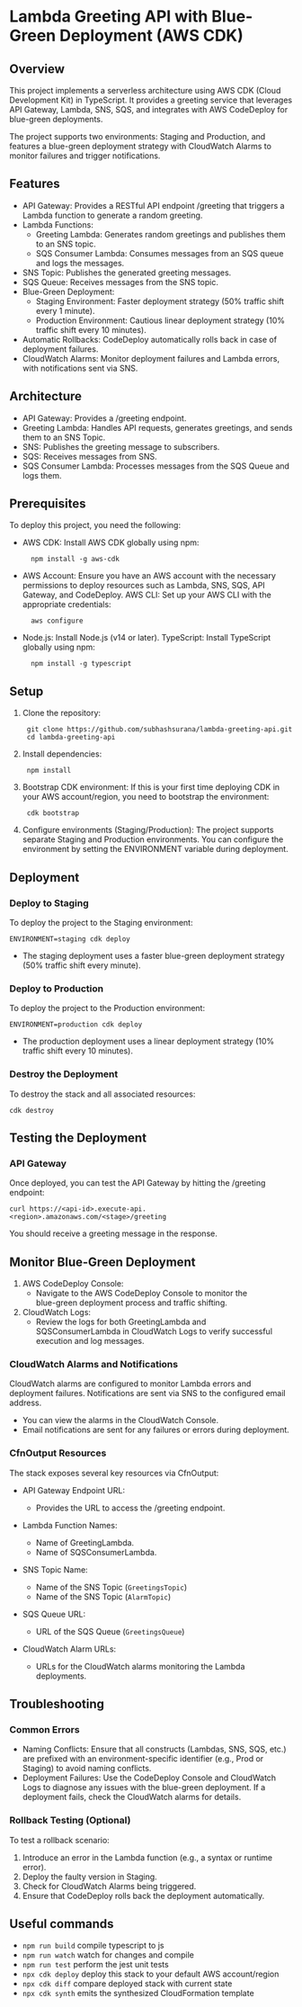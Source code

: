 # Lambda Greeting API with Blue-Green Deployment (AWS CDK)
## Overview

This project implements a serverless architecture using AWS CDK (Cloud Development Kit) in TypeScript. It provides a greeting service that leverages API Gateway, Lambda, SNS, SQS, and integrates with AWS CodeDeploy for blue-green deployments.

The project supports two environments: Staging and Production, and features a blue-green deployment strategy with CloudWatch Alarms to monitor failures and trigger notifications.
## Features

- API Gateway: Provides a RESTful API endpoint /greeting that triggers a Lambda function to generate a random greeting.
- Lambda Functions:
    - Greeting Lambda: Generates random greetings and publishes them to an SNS topic.
    - SQS Consumer Lambda: Consumes messages from an SQS queue and logs the messages.
- SNS Topic: Publishes the generated greeting messages.
- SQS Queue: Receives messages from the SNS topic.
- Blue-Green Deployment:
    - Staging Environment: Faster deployment strategy (50% traffic shift every 1 minute).
    - Production Environment: Cautious linear deployment strategy (10% traffic shift every 10 minutes).
- Automatic Rollbacks: CodeDeploy automatically rolls back in case of deployment failures.
- CloudWatch Alarms: Monitor deployment failures and Lambda errors, with notifications sent via SNS.

## Architecture



-   API Gateway: Provides a /greeting endpoint.
-   Greeting Lambda: Handles API requests, generates greetings, and sends them to an SNS Topic.
- SNS: Publishes the greeting message to subscribers.
- SQS: Receives messages from SNS.
- SQS Consumer Lambda: Processes messages from the SQS Queue and logs them.

## Prerequisites

To deploy this project, you need the following:

- AWS CDK: Install AWS CDK globally using npm:

    

        npm install -g aws-cdk


- AWS Account: Ensure you have an AWS account with the necessary permissions to deploy resources such as Lambda, SNS, SQS, API Gateway, and CodeDeploy.
AWS CLI: Set up your AWS CLI with the appropriate credentials:



        aws configure

- Node.js: Install Node.js (v14 or later).
TypeScript: Install TypeScript globally using npm:


        npm install -g typescript

## Setup

1. Clone the repository:

        git clone https://github.com/subhashsurana/lambda-greeting-api.git
        cd lambda-greeting-api

2. Install dependencies:

        npm install

3. Bootstrap CDK environment: If this is your first time deploying CDK in your AWS account/region, you need to bootstrap the environment:

        cdk bootstrap

4. Configure environments (Staging/Production): The project supports separate Staging and Production environments. You can configure the environment by setting the ENVIRONMENT variable during deployment.

## Deployment
### Deploy to Staging

To deploy the project to the Staging environment:


    ENVIRONMENT=staging cdk deploy

- The staging deployment uses a faster blue-green deployment strategy (50% traffic shift every minute).

### Deploy to Production

To deploy the project to the Production environment:

    ENVIRONMENT=production cdk deploy

- The production deployment uses a linear deployment strategy (10% traffic shift every 10 minutes).

### Destroy the Deployment

To destroy the stack and all associated resources:

    cdk destroy

## Testing the Deployment
### API Gateway

Once deployed, you can test the API Gateway by hitting the /greeting endpoint:

    curl https://<api-id>.execute-api.<region>.amazonaws.com/<stage>/greeting

You should receive a greeting message in the response.
## Monitor Blue-Green Deployment

1. AWS CodeDeploy Console:
    - Navigate to the AWS CodeDeploy Console to monitor the   
    blue-green deployment process and traffic shifting.
2. CloudWatch Logs:
    - Review the logs for both GreetingLambda and SQSConsumerLambda in CloudWatch Logs to verify successful execution and log messages.

### CloudWatch Alarms and Notifications

CloudWatch alarms are configured to monitor Lambda errors and deployment failures. Notifications are sent via SNS to the configured email address.

- You can view the alarms in the CloudWatch Console.
- Email notifications are sent for any failures or errors during deployment.

### CfnOutput Resources

The stack exposes several key resources via CfnOutput:

- API Gateway Endpoint URL:
    - Provides the URL to access the /greeting endpoint.

- Lambda Function Names:
    - Name of GreetingLambda.
    - Name of SQSConsumerLambda.

- SNS Topic Name:
    - Name of the SNS Topic (`GreetingsTopic`)
    - Name of the SNS Topic (`AlarmTopic`)

- SQS Queue URL:
    - URL of the SQS Queue (`GreetingsQueue`)

- CloudWatch Alarm URLs:
    - URLs for the CloudWatch alarms monitoring the Lambda deployments.

## Troubleshooting
### Common Errors

- Naming Conflicts: Ensure that all constructs (Lambdas, SNS, SQS, etc.) are prefixed with an environment-specific identifier (e.g., Prod or Staging) to avoid naming conflicts.
- Deployment Failures: Use the CodeDeploy Console and CloudWatch Logs to diagnose any issues with the blue-green deployment. If a deployment fails, check the CloudWatch alarms for details.
### Rollback Testing (Optional)

To test a rollback scenario:

1. Introduce an error in the Lambda function (e.g., a syntax or runtime error).
2. Deploy the faulty version in Staging.
3. Check for CloudWatch Alarms being triggered.
4. Ensure that CodeDeploy rolls back the deployment automatically.




## Useful commands

* `npm run build`   compile typescript to js
* `npm run watch`   watch for changes and compile
* `npm run test`    perform the jest unit tests
* `npx cdk deploy`  deploy this stack to your default AWS account/region
* `npx cdk diff`    compare deployed stack with current state
* `npx cdk synth`   emits the synthesized CloudFormation template
